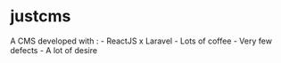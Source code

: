 # justcms
A CMS developed with : - ReactJS x Laravel - Lots of coffee - Very few defects - A lot of desire
